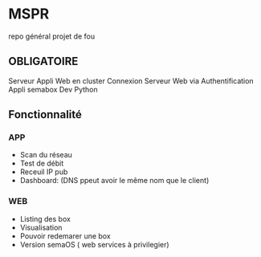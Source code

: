 # MSPR
repo général projet de fou

## OBLIGATOIRE
Serveur Appli Web en cluster
Connexion Serveur Web via Authentification
Appli semabox Dev Python

## Fonctionnalité 
### APP
- Scan du réseau
- Test de débit
- Receuil IP pub
- Dashboard:
(DNS ppeut avoir le même nom que le client)

### WEB 
- Listing des box
- Visualisation  
- Pouvoir redemarer une box
- Version semaOS
( web services à privilegier)
